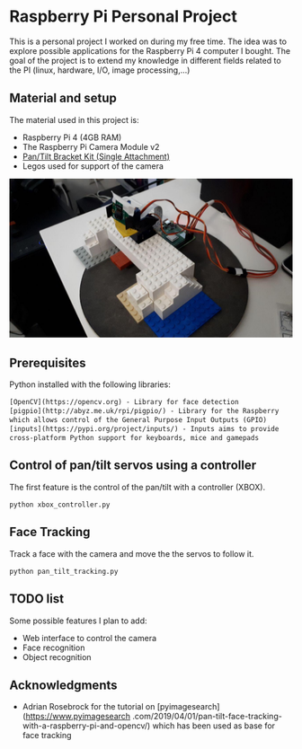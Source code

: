 # Raspberry Pi Personal Project

This is a personal project I worked on during my free time. The idea was to explore possible applications for the Raspberry Pi 4 computer I bought.
The goal of the project is to extend my knowledge in different fields related to the PI (linux, hardware, I/O, image processing,...)

## Material and setup

The material used in this project is:

* Raspberry Pi 4 (4GB RAM)
* The Raspberry Pi Camera Module v2
* [Pan/Tilt Bracket Kit (Single Attachment)](https://www.pi-shop.ch/media/catalog/product/cache/1/image/650x/040ec09b1e35df139433887a97daa66f/1/4/14391-01a.jpg)
* Legos used for support of the camera

![Alt text](images/setup2.jpg?raw=true "Material")

## Prerequisites

Python installed with the following libraries:

```
[OpenCV](https://opencv.org) - Library for face detection
[pigpio](http://abyz.me.uk/rpi/pigpio/) - Library for the Raspberry which allows control of the General Purpose Input Outputs (GPIO)
[inputs](https://pypi.org/project/inputs/) - Inputs aims to provide cross-platform Python support for keyboards, mice and gamepads
```

## Control of pan/tilt servos using a controller

The first feature is the control of the pan/tilt with a controller (XBOX).

```
python xbox_controller.py
```

## Face Tracking

Track a face with the camera and move the the servos to follow it.

```
python pan_tilt_tracking.py
```

## TODO list

Some possible features I plan to add:

* Web interface to control the camera
* Face recognition 
* Object recognition

## Acknowledgments

* Adrian Rosebrock for the tutorial on [pyimagesearch](https://www.pyimagesearch
.com/2019/04/01/pan-tilt-face-tracking-with-a-raspberry-pi-and-opencv/) which has been used as base for face tracking
